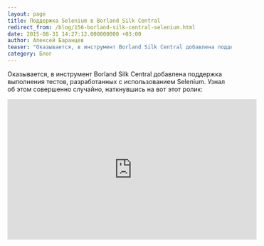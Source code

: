 ```yaml
---
layout: page
title: Поддержка Selenium в Borland Silk Central
redirect_from: /blog/156-borland-silk-central-selenium.html
date: 2015-08-31 14:27:12.000000000 +03:00
author: Алексей Баранцев
teaser: "Оказывается, в инструмент Borland Silk Central добавлена поддержка выполнения тестов, разработанных с использованием Selenium."
category: Блог
---
```

<p>Оказывается, в инструмент Borland Silk Central добавлена поддержка выполнения тестов, разработанных с использованием Selenium. Узнал об этом совершенно случайно, наткнувшись на вот этот ролик:</p>
<p><iframe src="https://www.youtube.com/embed/AtasWMoHwbI" width="560" height="315" frameborder="0" allowfullscreen=""></iframe></p>
